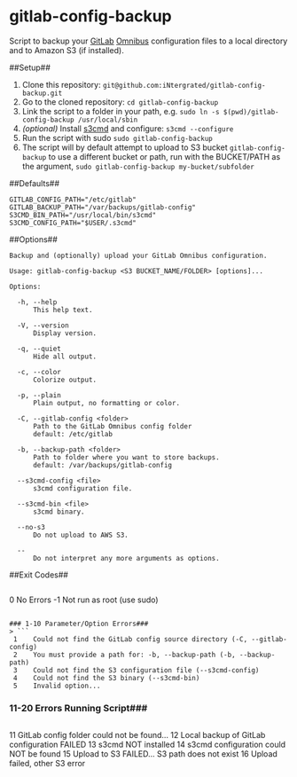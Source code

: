 gitlab-config-backup
====================

Script to backup your [GitLab](https://about.gitlab.com/) [Omnibus](https://about.gitlab.com/downloads/) configuration files to a local directory and to Amazon S3 (if installed).

##Setup##
1. Clone this repository: `git@github.com:iNtergrated/gitlab-config-backup.git`
2. Go to the cloned repository: ```cd gitlab-config-backup```
3. Link the script to a folder in your path, e.g. ```sudo ln -s $(pwd)/gitlab-config-backup /usr/local/sbin```
4. *(optional)* Install [s3cmd](https://github.com/s3tools/s3cmd/blob/master/INSTALL) and configure: ```s3cmd --configure```
5. Run the script with sudo ```sudo gitlab-config-backup```
6. The script will by default attempt to upload to S3 bucket ```gitlab-config-backup``` to use a different bucket or path, run with the BUCKET/PATH as the argument, ```sudo gitlab-config-backup my-bucket/subfolder```

##Defaults##

```
GITLAB_CONFIG_PATH="/etc/gitlab"
GITLAB_BACKUP_PATH="/var/backups/gitlab-config"
S3CMD_BIN_PATH="/usr/local/bin/s3cmd"
S3CMD_CONFIG_PATH="$USER/.s3cmd"
```


##Options##

```
Backup and (optionally) upload your GitLab Omnibus configuration.

Usage: gitlab-config-backup <S3 BUCKET_NAME/FOLDER> [options]...

Options:

  -h, --help
      This help text.

  -V, --version
      Display version.

  -q, --quiet
      Hide all output.

  -c, --color
      Colorize output.

  -p, --plain
      Plain output, no formatting or color.

  -C, --gitlab-config <folder>
      Path to the GitLab Omnibus config folder
      default: /etc/gitlab

  -b, --backup-path <folder>
      Path to folder where you want to store backups.
      default: /var/backups/gitlab-config

  --s3cmd-config <file>
      s3cmd configuration file.

  --s3cmd-bin <file>
      s3cmd binary.

  --no-s3
      Do not upload to AWS S3.

  --
      Do not interpret any more arguments as options.
```

##Exit Codes##

> ```
0   No Errors
-1  Not run as root (use sudo)
```

### 1-10 Parameter/Option Errors###
> ```
 1    Could not find the GitLab config source directory (-C, --gitlab-config)
 2    You must provide a path for: -b, --backup-path (-b, --backup-path)
 3    Could not find the S3 configuration file (--s3cmd-config)
 4    Could not find the S3 binary (--s3cmd-bin)
 5    Invalid option...
```

### 11-20 Errors Running Script###
> ```
11    GitLab config folder could not be found...
12    Local backup of GitLab configuration FAILED
13    s3cmd NOT installed
14    s3cmd configuration could NOT be found
15    Upload to S3 FAILED... S3 path does not exist
16    Upload failed, other S3 error
```